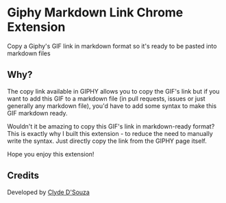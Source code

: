 # Giphy Markdown Link Chrome Extension
Copy a Giphy's GIF link in markdown format so it's ready to be pasted into markdown files

## Why?
The copy link available in GIPHY allows you to copy the GIF's link but if you want to add this GIF to a markdown file (in pull requests, issues or just generally any markdown file), you'd have to add some syntax to make this GIF markdown ready. 

Wouldn't it be amazing to copy this GIF's link in markdown-ready format? This is exactly why I built this extension - to reduce the need to manually write the syntax. Just directly copy the link from the GIPHY page itself. 

Hope you enjoy this extension!

## Credits
Developed by [Clyde D'Souza](https://clydedsouza.net/)